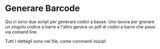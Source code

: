 # Generare Barcode

Qui ci sono due script per generare codici a basse.
Uno lavora per gnerare un singolo codice a barre e l'altro genera un pdf di codici a barre che passi via comand line.

Tutti i dettagli sono nei file, come commenti iniziali
